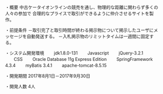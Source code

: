
・概要
中古ケータイオンラインの競売を通し、物理的な距離に関わらず多くの人々の参加で
合理的なプライスで取引ができるように仲介させるサイトを製作。

・前提条件
－取引完了と取引時間が終わる掲示物について掲示したユーザにメッセージを自動発送する。
－入札掲示物のリミットタイムは一週間に固定する。

・システム開発環境
　　jdk1.8.0-131
　　Javascript
　　jQuery-3.2.1
　　CSS
　　Oracle Database 11g Express Edition 
　　SpringFramework  4.3.4
　　myBatis 3.4.1
　　apache-tomcat-8.5.15

・開発期間
2017年8月1日－2017年9月30日

・開発人数
4人
